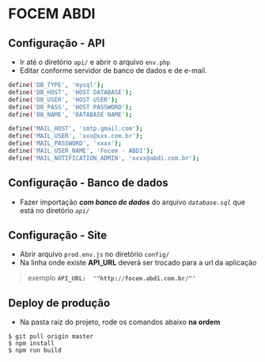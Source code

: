 # FOCEM ABDI

## Configuração - API
- Ir até o diretório `api/` e abrir o arquivo `env.php`
- Editar conforme servidor de banco de dados e de e-mail.
``` bash
define('DB_TYPE', 'mysql');
define('DB_HOST', 'HOST DATABASE');
define('DB_USER', 'HOST USER');
define('DB_PASS', 'HOST PASSWORD');
define('DB_NAME', 'DATABASE NAME');

define('MAIL_HOST', 'smtp.gmail.com');
define('MAIL_USER', 'xxx@xxx.com.br');
define('MAIL_PASSWORD', 'xxxx');
define('MAIL_USER_NAME', 'Focem - ABDI');
define('MAIL_NOTIFICATION_ADMIN', 'xxxx@abdi.com.br');
```

## Configuração - Banco de dados
- Fazer importação ***com banco de dados*** do arquivo *`database.sql`* que está no diretório *`api/`*

## Configuração - Site
- Abrir arquivo `prod.env.js` no diretório `config/`
- Na linha onde existe **API_URL** deverá ser trocado para a url da aplicação
> exemplo **`API_URL:  '"http://focem.abdi.com.br/"'`**

## Deploy de produção
- Na pasta raiz do projeto, rode os comandos abaixo **na ordem**
```
$ git pull origin master
$ npm install
$ npm run build
```